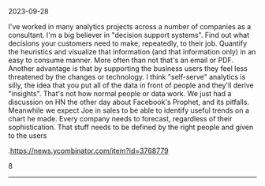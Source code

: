 2023-09-28

I've worked in many analytics projects across a number of companies as a consultant. I'm a big believer in "decision support systems". Find out what decisions your customers need to make, repeatedly, to their job. Quantify the heuristics and visualize that information (and that information only) in an easy to consume manner. More often than not that's an email or PDF. Another advantage is that by supporting the business users they feel less threatened by the changes or technology.
I think "self-serve" analytics is silly, the idea that you put all of the data in front of people and they'll derive "insights". That's not how normal people or data work. We just had a discussion on HN the other day about Facebook's Prophet, and its pitfalls. Meanwhile we expect Joe in sales to be able to identify useful trends on a chart he made. Every company needs to forecast, regardless of their sophistication. That stuff needs to be defined by the right people and given to the users

.<https://news.ycombinator.com/item?id=3768779>

8

___
